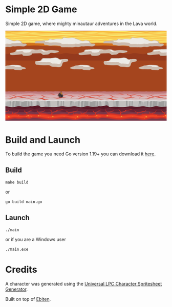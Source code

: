 # Simple 2D Game

Simple 2D game, where mighty minautaur adventures in the Lava world.

![Screenshot](https://github.com/potatoschool/lavagame/blob/main/assets/screenshot.png?raw=true)

# Build and Launch
To build the game you need Go version 1.19+
you can download it [here](https://go.dev/dl/).

## Build
```
make build
```
or
```
go build main.go
```
## Launch
```
./main
```
or if you are a Windows user
```
./main.exe
```

# Credits

A character was generated using the [Universal LPC Character Spritesheet Generator](https://sanderfrenken.github.io/Universal-LPC-Spritesheet-Character-Generator/).

Built on top of [Ebiten](https://ebitengine.org/).